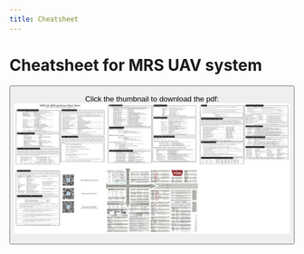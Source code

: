 ```yaml
---
title: Cheatsheet
---
```


# Cheatsheet for MRS UAV system

<Button label="Repository" link="http://github.com/ctu-mrs/mrs_cheatsheet" block />

Click the thumbnail to download the pdf:
[![Cheatsheet PDF](https://github.com/ctu-mrs/mrs_cheatsheet/raw/gh-pages/thumbnail.jpg)](https://github.com/ctu-mrs/mrs_cheatsheet/raw/gh-pages/mrs_cheatsheet.pdf)
